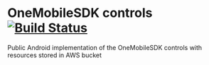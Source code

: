 # OneMobileSDK controls [![Build Status](https://travis-ci.org/aol-public/OneMobileSDK-controls-lw-android.svg?branch=master)](https://travis-ci.org/aol-public/OneMobileSDK-controls-lw-android)

Public Android implementation of the OneMobileSDK controls with resources stored in AWS bucket
